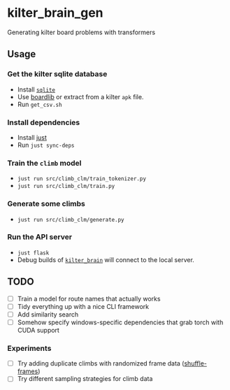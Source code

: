 # kilter_brain_gen

Generating kilter board problems with transformers

## Usage

### Get the kilter sqlite database

- Install [`sqlite`](https://www.sqlite.org/download.html)
- Use [boardlib](https://github.com/lemeryfertitta/BoardLib) or extract from a kilter `apk` file.
- Run `get_csv.sh`

### Install dependencies

- Install [just](https://github.com/casey/just?tab=readme-ov-file#installation)
- Run `just sync-deps`

### Train the `climb` model

- `just run src/climb_clm/train_tokenizer.py`
- `just run src/climb_clm/train.py`

### Generate some climbs

- `just run src/climb_clm/generate.py`

### Run the API server

- `just flask`
- Debug builds of [`kilter_brain`](https://github.com/rparrett/kilter_brain) will connect to the local server.

## TODO

- [ ] Train a model for route names that actually works
- [ ] Tidy everything up with a nice CLI framework
- [ ] Add similarity search
- [ ] Somehow specify windows-specific dependencies that grab torch with CUDA support

### Experiments

- [ ] Try adding duplicate climbs with randomized frame data ([shuffle-frames](https://github.com/rparrett/kilter_brain_gen/tree/shuffle-frames))
- [ ] Try different sampling strategies for climb data
